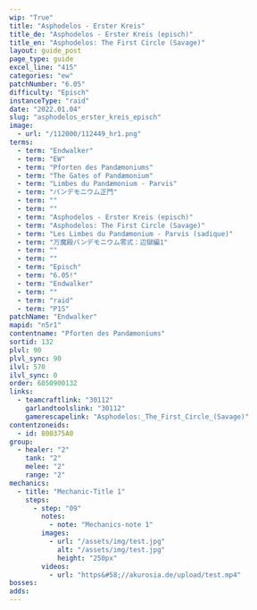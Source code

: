 ```yaml
---
wip: "True"
title: "Asphodelos - Erster Kreis"
title_de: "Asphodelos - Erster Kreis (episch)"
title_en: "Asphodelos: The First Circle (Savage)"
layout: guide_post
page_type: guide
excel_line: "415"
categories: "ew"
patchNumber: "6.05"
difficulty: "Episch"
instanceType: "raid"
date: "2022.01.04"
slug: "asphodelos_erster_kreis_episch"
image:
  - url: "/112000/112449_hr1.png"
terms:
  - term: "Endwalker"
  - term: "EW"
  - term: "Pforten des Pandæmoniums"
  - term: "The Gates of Pandæmonium"
  - term: "Limbes du Pandæmonium - Parvis"
  - term: "パンデモニウム正門"
  - term: ""
  - term: ""
  - term: "Asphodelos - Erster Kreis (episch)"
  - term: "Asphodelos: The First Circle (Savage)"
  - term: "Les Limbes du Pandæmonium - Parvis (sadique)"
  - term: "万魔殿パンデモニウム零式：辺獄編1"
  - term: ""
  - term: ""
  - term: "Episch"
  - term: "6.05!"
  - term: "Endwalker"
  - term: ""
  - term: "raid"
  - term: "P1S"
patchName: "Endwalker"
mapid: "n5r1"
contentname: "Pforten des Pandæmoniums"
sortid: 132
plvl: 90
plvl_sync: 90
ilvl: 570
ilvl_sync: 0
order: 6050900132
links:
  - teamcraftlink: "30112"
    garlandtoolslink: "30112"
    gamerescapelink: "Asphodelos:_The_First_Circle_(Savage)"
contentzoneids:
  - id: 800375A0
group:
  - healer: "2"
    tank: "2"
    melee: "2"
    range: "2"
mechanics:
  - title: "Mechanic-Title 1"
    steps:
      - step: "09"
        notes:
          - note: "Mechanics-note 1"
        images:
          - url: "/assets/img/test.jpg"
            alt: "/assets/img/test.jpg"
            height: "250px"
        videos:
          - url: "https&#58;//akurosia.de/upload/test.mp4"
bosses:
adds:
---
```

